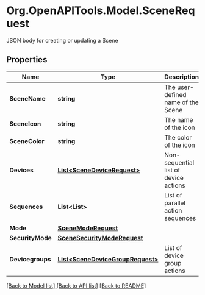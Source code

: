 # Org.OpenAPITools.Model.SceneRequest
JSON body for creating or updating a Scene
## Properties

Name | Type | Description | Notes
------------ | ------------- | ------------- | -------------
**SceneName** | **string** | The user-defined name of the Scene | 
**SceneIcon** | **string** | The name of the icon | [optional] 
**SceneColor** | **string** | The color of the icon | [optional] 
**Devices** | [**List&lt;SceneDeviceRequest&gt;**](SceneDeviceRequest.md) | Non-sequential list of device actions | 
**Sequences** | **List&lt;List&gt;** | List of parallel action sequences | [optional] 
**Mode** | [**SceneModeRequest**](SceneModeRequest.md) |  | [optional] 
**SecurityMode** | [**SceneSecurityModeRequest**](SceneSecurityModeRequest.md) |  | [optional] 
**Devicegroups** | [**List&lt;SceneDeviceGroupRequest&gt;**](SceneDeviceGroupRequest.md) | List of device group actions | [optional] 

[[Back to Model list]](../README.md#documentation-for-models) [[Back to API list]](../README.md#documentation-for-api-endpoints) [[Back to README]](../README.md)

